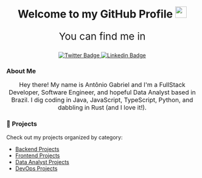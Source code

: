 <div align="center">
<img src="https://komarev.com/ghpvc/?username=maccuci&style=flat-square&color=blue" alt=""/>
<h1>
  Welcome to my GitHub Profile
  <img src="https://media.giphy.com/media/hvRJCLFzcasrR4ia7z/giphy.gif" width="30px"/>
</h1>
<div id="badges">
  <p style="font-size: 26px;">You can find me in </p>
  <a href="https://twitter.com/maccuci">
    <img src="https://img.shields.io/badge/Twitter-blue?style=for-the-badge&logo=twitter&logoColor=white" alt="Twitter Badge"/>
  </a>
  <a href="https://www.linkedin.com/in/maccuci/">
    <img src="https://img.shields.io/badge/LinkedIn-0077B5?style=for-the-badge&logo=linkedin&logoColor=white" alt="Linkedin Badge"/>
  </a>
</div>
</div>

### About Me
<div align="center">
  <p style="font-size: 16px;">Hey there! My name is Antônio Gabriel and I'm a FullStack Developer, Software Engineer, and hopeful Data Analyst based in Brazil. I dig coding in Java, JavaScript, TypeScript, Python, and dabbling in Rust (and I love it!).</p>
</div>

 ### 🚀 Projects
Check out my projects organized by category:
<div>
  
- [Backend Projects](./BACKEND.md)
- [Frontend Projects](./FRONTEND.md)
- [Data Analyst Projects](./DATA_ANALYST.md)
- [DevOps Projects](./DEVOPS.md)
</div>
